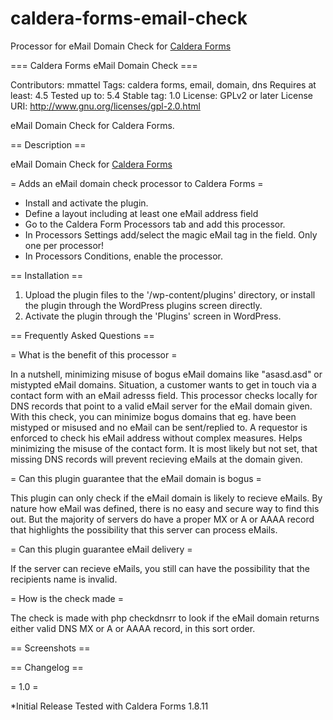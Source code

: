 # caldera-forms-email-check
Processor for eMail Domain Check for [Caldera Forms](https://calderaforms.com)

=== Caldera Forms eMail Domain Check ===

Contributors: mmattel
Tags: caldera forms, email, domain, dns
Requires at least: 4.5
Tested up to: 5.4
Stable tag: 1.0
License: GPLv2 or later
License URI: http://www.gnu.org/licenses/gpl-2.0.html

eMail Domain Check for Caldera Forms.

== Description ==

eMail Domain Check for [Caldera Forms](https://calderaforms.com)

= Adds an eMail domain check processor to Caldera Forms =

* Install and activate the plugin.
* Define a layout including at least one eMail address field
* Go to the Caldera Form Processors tab and add this processor.
* In Processors Settings add/select the magic eMail tag in the field. Only one per processor!
* In Processors Conditions, enable the processor.


== Installation ==
1. Upload the plugin files to the '/wp-content/plugins' directory, or install the plugin through the WordPress plugins screen directly.
2. Activate the plugin through the 'Plugins' screen in WordPress.


== Frequently Asked Questions ==

= What is the benefit of this processor =

In a nutshell, minimizing misuse of bogus eMail domains like "asasd.asd" or mistypted eMail domains.
Situation, a customer wants to get in touch via a contact form with an eMail adresss field.
This processor checks locally for DNS records that point to a valid eMail server for the eMail domain given.
With this check, you can minimize bogus domains that eg. have been mistyped or misused and no eMail can be sent/replied to.
A requestor is enforced to check his eMail address without complex measures. Helps minimizing the misuse of the contact form.
It is most likely but not set, that missing DNS records will prevent recieving eMails at the domain given.

= Can this plugin guarantee that the eMail domain is bogus =

This plugin can only check if the eMail domain is likely to recieve eMails.
By nature how eMail was defined, there is no easy and secure way to find this out.
But the majority of servers do have a proper MX or A or AAAA record that highlights the
possibility that this server can process eMails.

= Can this plugin guarantee eMail delivery =

If the server can recieve eMails, you still can have the possibility that the recipients name is invalid.

= How is the check made =

The check is made with php checkdnsrr to look if the eMail domain returns either valid DNS MX or A or AAAA record,
in this sort order.


== Screenshots ==


== Changelog ==

= 1.0 =

*Initial Release
Tested with Caldera Forms 1.8.11
